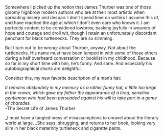 Somewhere I picked up the notion that James Thurber was one of those gloomy highbrow modern authors who are at their most artistic when spreading misery and despair. I don’t spend time on writers I assume this of, and have reached the age at which I don’t even care who knows it. I am perfectly content to be considered lowbrow, basking joyfully in weavers of hope and courage and droll wit, though I retain an unfortunately discordant penchant for black turtlenecks. They are so slimming.

But I turn out to be wrong: about Thurber, anyway. Not about the turtlenecks. His name must have been lumped in with some of those others during a half overheard conversation or booklist in my childhood. Because so far in my short time with him, he’s funny. And sane. And especially his autobiographical shorts are delightful.

Consider this, my new favorite description of a man’s hat:

_It remains obstinately in my memory as a rather funny hat, a little too large in the crown, which gave my father the appearance of a tired, sensitive gentleman who had been persuaded against his will to take part in a game of charades._   
–The Secret Life of James Thurber

_I must have a tangled mess of misassumptions to unravel about the literary world at large. _She says, shrugging, and returns to her book, looking very slim in her black maternity turtleneck and cigarette pants.